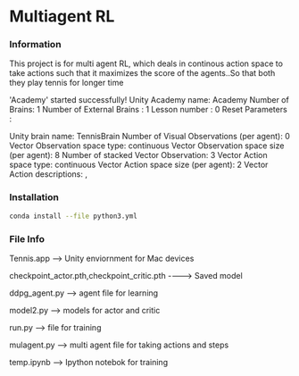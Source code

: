 # Multiagent RL

[image1]: https://user-images.githubusercontent.com/10624937/42135623-e770e354-7d12-11e8-998d-29fc74429ca2.gif "Trained Agent"
[image2]: https://user-images.githubusercontent.com/10624937/42135622-e55fb586-7d12-11e8-8a54-3c31da15a90a.gif "Soccer"

### Information
This project is for multi agent RL, which deals in continous action space to take actions such that it maximizes the score of the agents..So that both they play tennis for longer time

'Academy' started successfully!
Unity Academy name: Academy
        Number of Brains: 1
        Number of External Brains : 1
        Lesson number : 0
        Reset Parameters :
		
Unity brain name: TennisBrain
        Number of Visual Observations (per agent): 0
        Vector Observation space type: continuous
        Vector Observation space size (per agent): 8
        Number of stacked Vector Observation: 3
        Vector Action space type: continuous
        Vector Action space size (per agent): 2
        Vector Action descriptions: , 
        
### Installation

``` bash
conda install --file python3.yml
```

### File Info

Tennis.app --> Unity enviornment for Mac devices

checkpoint_actor.pth,checkpoint_critic.pth ----> Saved model

ddpg_agent.py --> agent file for learning

model2.py --> models for actor and critic

run.py --> file for training

mulagent.py --> multi agent file for taking actions and steps

temp.ipynb --> Ipython notebok for training





